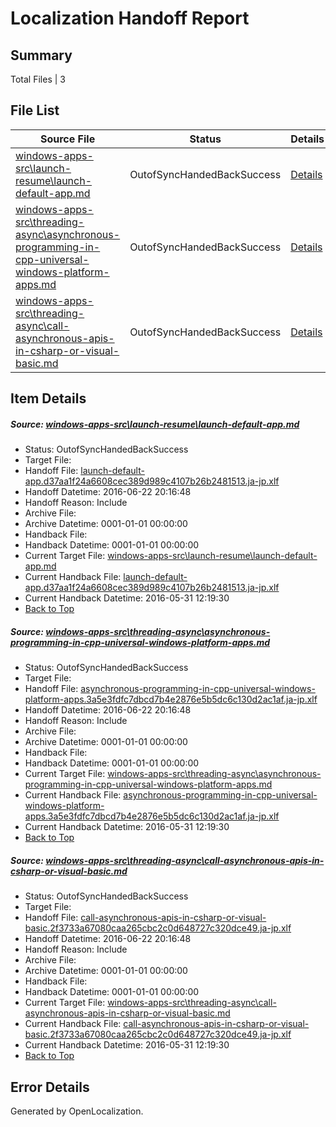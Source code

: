 # <a name='report-top'></a> Localization Handoff Report

## Summary
 Total Files | 3

## File List
 Source File | Status | Details 
 ----------- | ------ | ------- 
 [windows-apps-src\launch-resume\launch-default-app.md](https://github.com/Microsoft/windows-apps/blob/9011d2e2e1e51edc89851e815d31e13390c24f96/windows-apps-src/launch-resume/launch-default-app.md) | OutofSyncHandedBackSuccess | [Details](#d454317d135e2b2b952c16fb00685e34b489865c3024)
 [windows-apps-src\threading-async\asynchronous-programming-in-cpp-universal-windows-platform-apps.md](https://github.com/Microsoft/windows-apps/blob/c440d0dc2719a982a6b566c788d76111c40e263e/windows-apps-src/threading-async/asynchronous-programming-in-cpp-universal-windows-platform-apps.md) | OutofSyncHandedBackSuccess | [Details](#c33c05c6ec7f36b8ba7db840613fbfb7eb394c3f3828)
 [windows-apps-src\threading-async\call-asynchronous-apis-in-csharp-or-visual-basic.md](https://github.com/Microsoft/windows-apps/blob/c440d0dc2719a982a6b566c788d76111c40e263e/windows-apps-src/threading-async/call-asynchronous-apis-in-csharp-or-visual-basic.md) | OutofSyncHandedBackSuccess | [Details](#ba633e4d6f6f97f3ea1c78258f36b11b67b329643851)

## Item Details
##### <a name='d454317d135e2b2b952c16fb00685e34b489865c3024'></a> Source: [windows-apps-src\launch-resume\launch-default-app.md](https://github.com/Microsoft/windows-apps/blob/9011d2e2e1e51edc89851e815d31e13390c24f96/windows-apps-src/launch-resume/launch-default-app.md)
* Status: OutofSyncHandedBackSuccess
* Target File: 
* Handoff File: [launch-default-app.d37aa1f24a6608cec389d989c4107b26b2481513.ja-jp.xlf](https://github.com/Microsoft/WDG.handoff/blob/086c950c833e8a28dd11ce0790871724e8c534d4/ol-handoff/Microsoft/windows-apps.ja-jp/master/launch-default-app.d37aa1f24a6608cec389d989c4107b26b2481513.ja-jp.xlf)
* Handoff Datetime: 2016-06-22 20:16:48
* Handoff Reason: Include
* Archive File: 
* Archive Datetime: 0001-01-01 00:00:00
* Handback File: 
* Handback Datetime: 0001-01-01 00:00:00
* Current Target File: [windows-apps-src\launch-resume\launch-default-app.md](https://github.com/Microsoft/windows-apps.ja-jp/blob/846e73c8aab5d5c623774cf374dd173574bd5761/windows-apps-src/launch-resume/launch-default-app.md)
* Current Handback File: [launch-default-app.d37aa1f24a6608cec389d989c4107b26b2481513.ja-jp.xlf](https://github.com/Microsoft/WDG.handback/blob/29e104438bce4bfab3f3d4ed4b83ff0bfb8c6870/ol-handback/Microsoft/windows-apps.ja-jp/master/launch-default-app.d37aa1f24a6608cec389d989c4107b26b2481513.ja-jp.xlf)
* Current Handback Datetime: 2016-05-31 12:19:30
* [Back to Top](#report-top)

##### <a name='c33c05c6ec7f36b8ba7db840613fbfb7eb394c3f3828'></a> Source: [windows-apps-src\threading-async\asynchronous-programming-in-cpp-universal-windows-platform-apps.md](https://github.com/Microsoft/windows-apps/blob/c440d0dc2719a982a6b566c788d76111c40e263e/windows-apps-src/threading-async/asynchronous-programming-in-cpp-universal-windows-platform-apps.md)
* Status: OutofSyncHandedBackSuccess
* Target File: 
* Handoff File: [asynchronous-programming-in-cpp-universal-windows-platform-apps.3a5e3fdfc7dbcd7b4e2876e5b5dc6c130d2ac1af.ja-jp.xlf](https://github.com/Microsoft/WDG.handoff/blob/086c950c833e8a28dd11ce0790871724e8c534d4/ol-handoff/Microsoft/windows-apps.ja-jp/master/asynchronous-programming-in-cpp-universal-windows-platform-apps.3a5e3fdfc7dbcd7b4e2876e5b5dc6c130d2ac1af.ja-jp.xlf)
* Handoff Datetime: 2016-06-22 20:16:48
* Handoff Reason: Include
* Archive File: 
* Archive Datetime: 0001-01-01 00:00:00
* Handback File: 
* Handback Datetime: 0001-01-01 00:00:00
* Current Target File: [windows-apps-src\threading-async\asynchronous-programming-in-cpp-universal-windows-platform-apps.md](https://github.com/Microsoft/windows-apps.ja-jp/blob/846e73c8aab5d5c623774cf374dd173574bd5761/windows-apps-src/threading-async/asynchronous-programming-in-cpp-universal-windows-platform-apps.md)
* Current Handback File: [asynchronous-programming-in-cpp-universal-windows-platform-apps.3a5e3fdfc7dbcd7b4e2876e5b5dc6c130d2ac1af.ja-jp.xlf](https://github.com/Microsoft/WDG.handback/blob/29e104438bce4bfab3f3d4ed4b83ff0bfb8c6870/ol-handback/Microsoft/windows-apps.ja-jp/master/asynchronous-programming-in-cpp-universal-windows-platform-apps.3a5e3fdfc7dbcd7b4e2876e5b5dc6c130d2ac1af.ja-jp.xlf)
* Current Handback Datetime: 2016-05-31 12:19:30
* [Back to Top](#report-top)

##### <a name='ba633e4d6f6f97f3ea1c78258f36b11b67b329643851'></a> Source: [windows-apps-src\threading-async\call-asynchronous-apis-in-csharp-or-visual-basic.md](https://github.com/Microsoft/windows-apps/blob/c440d0dc2719a982a6b566c788d76111c40e263e/windows-apps-src/threading-async/call-asynchronous-apis-in-csharp-or-visual-basic.md)
* Status: OutofSyncHandedBackSuccess
* Target File: 
* Handoff File: [call-asynchronous-apis-in-csharp-or-visual-basic.2f3733a67080caa265cbc2c0d648727c320dce49.ja-jp.xlf](https://github.com/Microsoft/WDG.handoff/blob/086c950c833e8a28dd11ce0790871724e8c534d4/ol-handoff/Microsoft/windows-apps.ja-jp/master/call-asynchronous-apis-in-csharp-or-visual-basic.2f3733a67080caa265cbc2c0d648727c320dce49.ja-jp.xlf)
* Handoff Datetime: 2016-06-22 20:16:48
* Handoff Reason: Include
* Archive File: 
* Archive Datetime: 0001-01-01 00:00:00
* Handback File: 
* Handback Datetime: 0001-01-01 00:00:00
* Current Target File: [windows-apps-src\threading-async\call-asynchronous-apis-in-csharp-or-visual-basic.md](https://github.com/Microsoft/windows-apps.ja-jp/blob/846e73c8aab5d5c623774cf374dd173574bd5761/windows-apps-src/threading-async/call-asynchronous-apis-in-csharp-or-visual-basic.md)
* Current Handback File: [call-asynchronous-apis-in-csharp-or-visual-basic.2f3733a67080caa265cbc2c0d648727c320dce49.ja-jp.xlf](https://github.com/Microsoft/WDG.handback/blob/29e104438bce4bfab3f3d4ed4b83ff0bfb8c6870/ol-handback/Microsoft/windows-apps.ja-jp/master/call-asynchronous-apis-in-csharp-or-visual-basic.2f3733a67080caa265cbc2c0d648727c320dce49.ja-jp.xlf)
* Current Handback Datetime: 2016-05-31 12:19:30
* [Back to Top](#report-top)


## Error Details

Generated by OpenLocalization.

